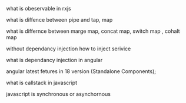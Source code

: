 what is obeservable in rxjs

what is diffence between pipe and tap, map

what is differnce between marge map, concat map, switch map , cohalt map

without dependancy injection how to inject serivice 

what is dependancy injection in angular 

angular latest fetures in 18 version (Standalone Components);

what is callstack in javascript 

javascript is synchronous or asynchornous 


